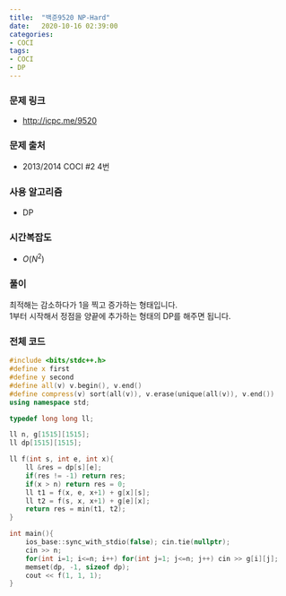 ```yaml
---
title:  "백준9520 NP-Hard"
date:   2020-10-16 02:39:00
categories:
- COCI
tags:
- COCI
- DP
---
```


### 문제 링크
* http://icpc.me/9520

### 문제 출처
* 2013/2014 COCI #2 4번

### 사용 알고리즘
* DP

### 시간복잡도
* $O(N^2)$

### 풀이
최적해는 감소하다가 1을 찍고 증가하는 형태입니다.<br>
1부터 시작해서 정점을 양끝에 추가하는 형태의 DP를 해주면 됩니다.

### 전체 코드
```cpp
#include <bits/stdc++.h>
#define x first
#define y second
#define all(v) v.begin(), v.end()
#define compress(v) sort(all(v)), v.erase(unique(all(v)), v.end())
using namespace std;

typedef long long ll;

ll n, g[1515][1515];
ll dp[1515][1515];

ll f(int s, int e, int x){
    ll &res = dp[s][e];
    if(res != -1) return res;
    if(x > n) return res = 0;
    ll t1 = f(x, e, x+1) + g[x][s];
    ll t2 = f(s, x, x+1) + g[e][x];
    return res = min(t1, t2);
}

int main(){
    ios_base::sync_with_stdio(false); cin.tie(nullptr);
    cin >> n;
    for(int i=1; i<=n; i++) for(int j=1; j<=n; j++) cin >> g[i][j];
    memset(dp, -1, sizeof dp);
    cout << f(1, 1, 1);
}
```
